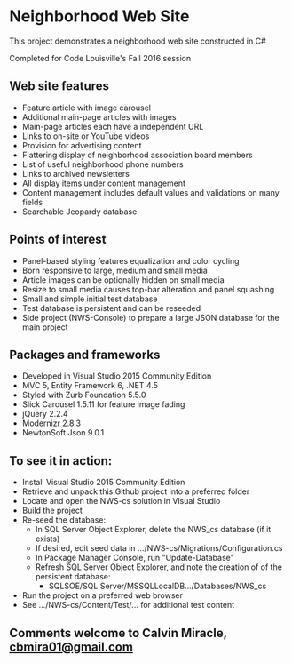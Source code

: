 
# Neighborhood Web Site

This project demonstrates a neighborhood web site constructed in C#

Completed for Code Louisville's Fall 2016 session

## Web site features
- Feature article with image carousel
- Additional main-page articles with images
- Main-page articles each have a independent URL
- Links to on-site or YouTube videos
- Provision for advertising content
- Flattering display of neighborhood association board members
- List of useful neighborhood phone numbers
- Links to archived newsletters
- All display items under content management
- Content management includes default values and validations on many fields
- Searchable Jeopardy database

## Points of interest
- Panel-based styling features equalization and color cycling
- Born responsive to large, medium and small media
- Article images can be optionally hidden on small media
- Resize to small media causes top-bar alteration and panel squashing
- Small and simple initial test database
- Test database is persistent and can be reseeded
- Side project (NWS-Console) to prepare a large JSON database for the main project

## Packages and frameworks
- Developed in Visual Studio 2015 Community Edition
- MVC 5, Entity Framework 6, .NET 4.5
- Styled with Zurb Foundation 5.5.0
- Slick Carousel 1.5.11 for feature image fading
- jQuery 2.2.4
- Modernizr 2.8.3
- NewtonSoft.Json 9.0.1

## To see it in action:
- Install Visual Studio 2015 Community Edition
- Retrieve and unpack this Github project into a preferred folder
- Locate and open the NWS-cs solution in Visual Studio
- Build the project 
- Re-seed the database:
    - In SQL Server Object Explorer, delete the NWS_cs database (if it exists)
    - If desired, edit seed data in .../NWS-cs/Migrations/Configuration.cs
    - In Package Manager Console, run "Update-Database"
    - Refresh SQL Server Object Explorer, and note the creation of 
      of the persistent database:
        - SQLSOE/SQL Server/MSSQLLocalDB.../Databases/NWS_cs
- Run the project on a preferred web browser
- See .../NWS-cs/Content/Test/... for additional test content


## Comments welcome to Calvin Miracle, cbmira01@gmail.com
